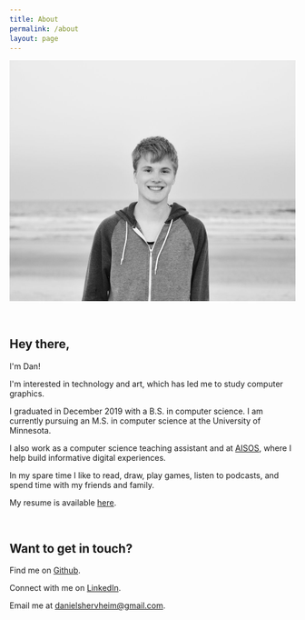 ```yaml
---
title: About
permalink: /about
layout: page
---
```

![me](/assets/img/about/me.jpg)

<br/>

## Hey there,

I'm Dan!

I'm interested in technology and art, which has led me to study computer graphics.

I graduated in December 2019 with a B.S. in computer science. I am currently pursuing an M.S. in computer science at the University of Minnesota.

I also work as a computer science teaching assistant and at [AISOS](http://aisos.umn.edu/), where I help build informative digital experiences.

In my spare time I like to read, draw, play games, listen to podcasts, and spend time with my friends and family.

My resume is available [here](https://docs.google.com/document/d/1pAoeWMVmRG-uOplchmDD8qh1SfPuwfCJ26882EFppic/edit?usp=sharing).

<br/>

## Want to get in touch?

Find me on [Github](http://github.com/danielshervheim).

Connect with me on [LinkedIn](https://www.linkedin.com/in/daniel-shervheim-106054178/).

Email me at [danielshervheim@gmail.com](mailto:danielshervheim@gmail.com).
